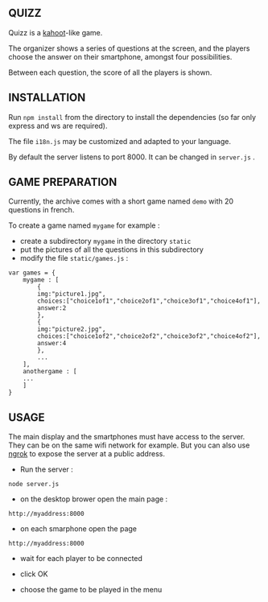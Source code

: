 ## QUIZZ

Quizz is a [kahoot](https://kahoot.com)-like game.

The organizer shows a series of questions at the screen,
and the players choose the answer on their smartphone,
amongst four possibilities.

Between each question, the score of all the players is shown.

## INSTALLATION

Run `npm install` from the directory to install the
dependencies (so far only express and ws are required).

The file `i18n.js` may be customized and adapted to your language.

By default the server listens to port 8000. It can be changed 
in `server.js` .

## GAME PREPARATION

Currently, the archive comes with a short game named `demo`
with 20 questions in french.

To create a game named `mygame` for example :
* create a subdirectory `mygame` in the directory `static`
* put the pictures of all the questions in this subdirectory
* modify the file `static/games.js` :
```
var games = {
	mygame : [
		{
		img:"picture1.jpg",
		choices:["choice1of1","choice2of1","choice3of1","choice4of1"],
		answer:2	
		},
		{
		img:"picture2.jpg",
		choices:["choice1of2","choice2of2","choice3of2","choice4of2"],
		answer:4
		},
		...
	],
	anothergame : [
	...
	]
}
```
## USAGE

The main display and the smartphones must have access to the server. They can be on the same wifi network for example. But you can also use 
[ngrok](https://ngrok.com) to expose the server at a public address.

* Run the server :
```
node server.js
```

* on the desktop brower open the main page :
```
http://myaddress:8000
```

* on each smarphone open the page
```
http://myaddress:8000
```

* wait for each player to be connected

* click OK

* choose the game to be played in the menu



	
